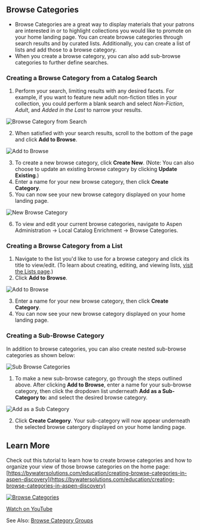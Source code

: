 ## Browse Categories

- Browse Categories are a great way to display materials that your patrons are interested in or to highlight collections you would like to promote on your home landing page. You can create browse categories through search results and by curated lists. Additionally, you can create a list of lists and add those to a browse category.
- When you create a browse category, you can also add sub-browse categories to further define searches.

### Creating a Browse Category from a Catalog Search

1. Perform your search, limiting results with any desired facets. For example, if you want to feature new adult non-fiction titles in your collection, you could perform a blank search and select *Non-Fiction*, *Adult*, and *Added in the Last* to narrow your results. 

![Browse Category from Search](/manual/images/browsecategory_fromsearch.jpg)

2. When satisfied with your search results, scroll to the bottom of the page and click **Add to Browse**.

![Add to Browse](/manual/images/browsecategory_addtobrowse.jpg)

3. To create a new browse category, click **Create New**. (Note: You can also choose to update an existing browse category by clicking **Update Existing**.)
4. Enter a name for your new browse category, then click **Create Category**.
5. You can now see your new browse category displayed on your home landing page.

![New Browse Category](/manual/images/browsecategory_newcategory.jpg)

6. To view and edit your current browse categories, navigate to Aspen Administration -> Local Catalog Enrichment -> Browse Categories.

### Creating a Browse Category from a List

1. Navigate to the list you'd like to use for a browse category and click its title to view/edit. (To learn about creating, editing, and viewing lists, [visit the Lists page](/Admin/HelpManual?page=User-Lists).)
2. Click **Add to Browse**.

![Add to Browse](/manual/images/browsecategory_addtobrowse.jpg)

3. Enter a name for your new browse category, then click **Create Category**.
4. You can now see your new browse category displayed on your home landing page.

### Creating a Sub-Browse Category

In addition to browse categories, you can also create nested sub-browse categories as shown below:

![Sub Browse Categories](/manual/images/browsecategory_withsubbrowsecats.jpg)

1. To make a new sub-browse category, go through the steps outlined above. After clicking **Add to Browse**, enter a name for your sub-browse category, then click the dropdown list underneath **Add as a Sub-Category to:** and select the desired browse category. 

![Add as a Sub Category](/manual/images/browsecategory_add-as-sub.jpg)

2. Click **Create Category**. Your sub-category will now appear underneath the selected browse catergory displayed on your home landing page.

## Learn More

Check out this tutorial to learn how to create browse categories and how to organize your view of those browse categories on the home page: [https://bywatersolutions.com/education/creating-browse-categories-in-aspen-discovery](https://bywatersolutions.com/education/creating-browse-categories-in-aspen-discovery)

[![Browse Categories](/manual/images/browse.png)](https://www.youtube.com/watch?v=9v0ei0HyKPU&list=PLV_OXyJ1D3Bjr49J9FQ3M0uNhiNv4E04f&index=12)

[Watch on YouTube](https://www.youtube.com/watch?v=9v0ei0HyKPU&list=PLV_OXyJ1D3Bjr49J9FQ3M0uNhiNv4E04f&index=12)

See Also: [Browse Category Groups](/Admin/HelpManual?page=Browse-Category-Groups)
